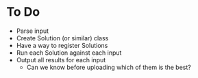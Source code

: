 # To Do

- Parse input
- Create Solution (or similar) class
- Have a way to register Solutions
- Run each Solution against each input
- Output all results for each input
  - Can we know before uploading which of them is the best?
